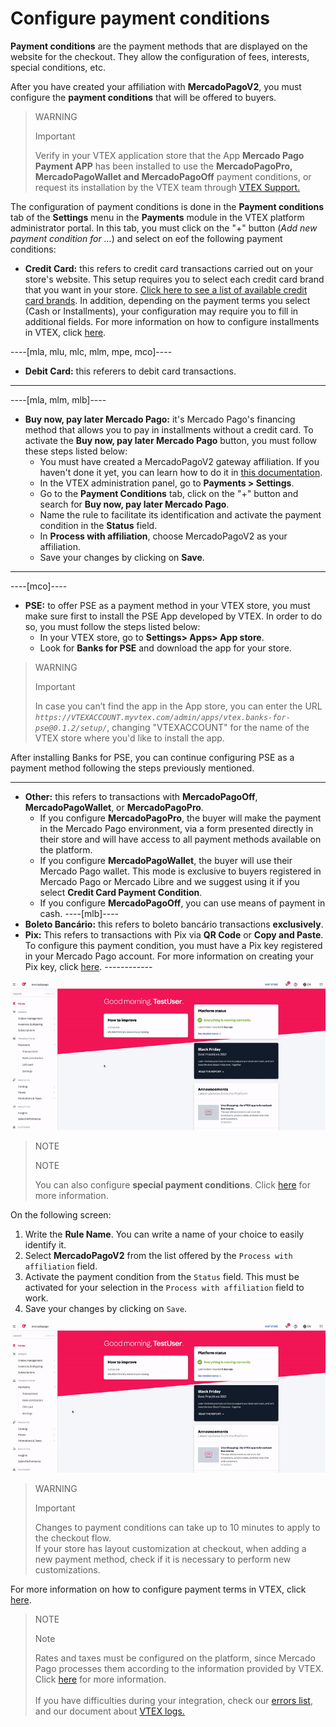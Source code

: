 # Configure payment conditions

**Payment conditions** are the payment methods that are displayed on the website for the checkout. They allow the configuration of fees, interests, special conditions, etc.

After you have created your affiliation with **MercadoPagoV2**, you must configure the **payment conditions** that will be offered to buyers.

> WARNING
>
> Important
>
> Verify in your VTEX application store that the App **Mercado Pago Payment APP** has been installed to use the **MercadoPagoPro, MercadoPagoWallet and MercadoPagoOff**  payment conditions, or request its installation by the VTEX team through [VTEX Support.](https://help.vtex.com/en/support)

The configuration of payment conditions is done in the **Payment conditions** tab of the **Settings** menu in the **Payments** module in the VTEX platform administrator portal. In this tab, you must click on the "+" button (*Add new payment condition for ...*) and select on eof the following payment conditions:

* **Credit Card:** this refers to credit card transactions carried out on your store's website. This setup requires you to select each credit card brand that you want in your store. [Click here to see a list of available credit card brands](/developers/en/docs/vtex/payment-methods). In addition, depending on the payment terms you select (Cash or Installments), your configuration may require you to fill in additional fields. For more information on how to configure installments in VTEX, click [here](https://help.vtex.com/en/tutorial/condicoes-de-pagamento--tutorials_455#parcelado-sem-juros). 

----[mla, mlu, mlc, mlm, mpe, mco]----
* **Debit Card:** this referers to debit card transactions. 
------------
----[mla, mlm, mlb]----
* **Buy now, pay later Mercado Pago:** it's Mercado Pago's financing method that allows you to pay in installments without a credit card. To activate the **Buy now, pay later Mercado Pago** button, you must follow these steps listed below:
  * You must have created a MercadoPagoV2 gateway affiliation. If you haven't done it yet, you can learn how to do it in [this documentation](/developers/en/docs/vtex/gateway-affiliations).
  * In the VTEX administration panel, go to **Payments > Settings**.
  * Go to the **Payment Conditions** tab, click on the "+" button and search for **Buy now, pay later Mercado Pago**.
  * Name the rule to facilitate its identification and activate the payment condition in the **Status** field.
  * In **Process with affiliation**, choose MercadoPagoV2 as your affiliation.
  * Save your changes by clicking on **Save**.

------------
----[mco]----
* **PSE:** to offer PSE as a payment method in your VTEX store, you must make sure first to install the PSE App developed by VTEX. In order to do so, you must follow the steps listed below:
  * In your VTEX store, go to **Settings> Apps> App store**.
  * Look for **Banks for PSE** and download the app for your store.

> WARNING
>
> Important
>
> In case you can’t find the app in the App store, you can enter the URL *`https://VTEXACCOUNT.myvtex.com/admin/apps/vtex.banks-for-pse@0.1.2/setup/`*, changing "VTEXACCOUNT" for the name of the VTEX store where you'd like to install the app.

After installing Banks for PSE, you can continue configuring PSE as a payment method following the steps previously mentioned.

------------
* **Other:** this refers to transactions with  **MercadoPagoOff**, **MercadoPagoWallet**, or **MercadoPagoPro**.
  * If you configure **MercadoPagoPro**, the buyer will make the payment in the Mercado Pago environment, via a form presented directly in their store and will have access to all payment methods available on the platform.
  * If you configure **MercadoPagoWallet**, the buyer will use their Mercado Pago wallet. This mode is exclusive to buyers registered in Mercado Pago or Mercado Libre and we suggest using it if you select **Credit Card Payment Condition**.
  * If you configure **MercadoPagoOff**, you can use means of payment in cash.  ----[mlb]----
* **Boleto Bancário:** this refers to boleto bancário transactions **exclusively**.
* **Pix:** This refers to transactions with Pix via **QR Code** or **Copy and Paste**. To configure this payment condition, you must have a Pix key registered in your Mercado Pago account. For more information on creating your Pix key, click [here](https://www.mercadopago[FAKER][URL][DOMAIN]/stop/pix?url=https%3A%2F%2Fwww.mercadopago.com.br%2Fadmin-pix-keys%2Fmy-keys&authentication_mode=required). ------------

![Configure payment plans](/images/vtex/paymentconditions-imagenv2-en.gif)

> NOTE
>
> NOTE
> 
> You can also configure **special payment conditions**. Click [here](https://help.vtex.com/en/tutorial/condicoes-especiais--tutorials_456?&utm_source=admin) for more information.

On the following screen:

1. Write the **Rule Name**. You can write a name of your choice to easily identify it.
2. Select **MercadoPagoV2** from the list offered by the `Process with affiliation` field.
3. Activate the payment condition from the `Status` field. This must be activated for your selection in the `Process with affiliation` field to work.
4. Save your changes by clicking on `Save`.

![Credit card configuration](/images/vtex/paymentconditions-cc-imagenv2-en.gif)

> WARNING
>
> Important
> 
> Changes to payment conditions can take up to 10 minutes to apply to the checkout flow.
> <br>
> If your store has layout customization at checkout, when adding a new payment method, check if it is necessary to perform new customizations.

For more information on how to configure payment terms in VTEX, click [here](https://help.vtex.com/en/tutorial/condicoes-de-pagamento--tutorials_455).

> NOTE
>
> Note
> 
> Rates and taxes must be configured on the platform, since Mercado Pago processes them according to the information provided by VTEX. Click [here](https://help.vtex.com/en/tutorial/creando-la-tasaimpuesto/) for more information.
> <br>
> <br>
> If you have difficulties during your integration, check our [errors list](https://www.mercadopago[FAKER][URL][DOMAIN]/developers/en/guides/vtex/common-errors), and our document about [VTEX logs.](https://www.mercadopago[FAKER][URL][DOMAIN]/developers/en/guides/vtex/logs)